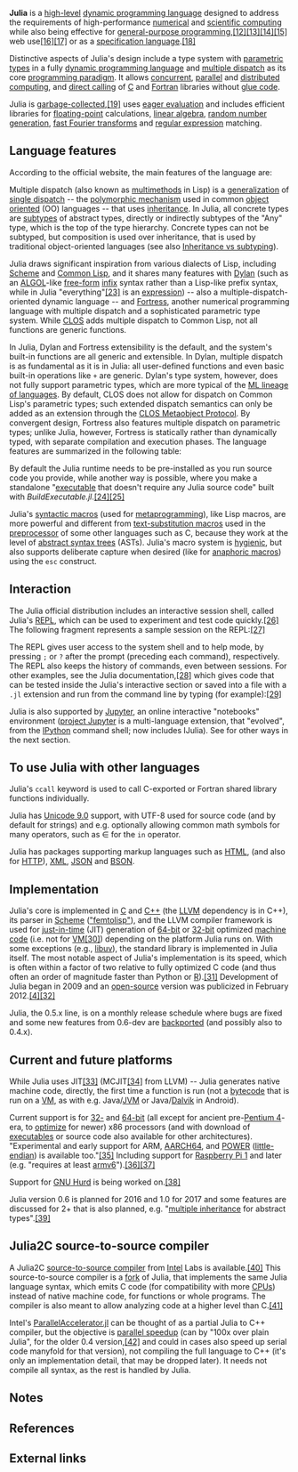 **Julia** is a [high-level][0] [dynamic programming language][1] designed to address the requirements of high-performance [numerical][2] and [scientific computing][3] while also being effective for [general-purpose programming][4],[\[12\]][5][\[13\]][6][\[14\]][7][\[15\]][8] web use[\[16\]][9][\[17\]][10] or as a [specification language][11].[\[18\]][12]

Distinctive aspects of Julia's design include a type system with [parametric types][13] in a fully [dynamic programming language][1] and [multiple dispatch][14] as its core [programming paradigm][15]. It allows [concurrent][16], [parallel][17] and [distributed computing][18], and [direct calling][19] of [C][20] and [Fortran][21] libraries without [glue code][22].

Julia is [garbage-collected][23],[\[19\]][24] uses [eager evaluation][25] and includes efficient libraries for [floating-point][26] calculations, [linear algebra][27], [random number generation][28], [fast Fourier transforms][29] and [regular expression][30] matching.

## Language features

According to the official website, the main features of the language are:

Multiple dispatch (also known as [multimethods][31] in Lisp) is a [generalization][32] of [single dispatch][33] -- the [polymorphic mechanism][34] used in common [object oriented][35] (OO) languages -- that uses [inheritance][36]. In Julia, all concrete types are [subtypes][37] of abstract types, directly or indirectly subtypes of the "Any" type, which is the top of the type hierarchy. Concrete types can not be subtyped, but composition is used over inheritance, that is used by traditional object-oriented languages (see also [Inheritance vs subtyping][38]).

Julia draws significant inspiration from various dialects of Lisp, including [Scheme][39] and [Common Lisp][40], and it shares many features with [Dylan][41] (such as an [ALGOL][42]-like [free-form][43] [infix][44] syntax rather than a Lisp-like prefix syntax, while in Julia "everything"[\[23\]][45] is an [expression][46]) -- also a multiple-dispatch-oriented dynamic language -- and [Fortress][47], another numerical programming language with multiple dispatch and a sophisticated parametric type system. While [CLOS][48] adds multiple dispatch to Common Lisp, not all functions are generic functions.

In Julia, Dylan and Fortress extensibility is the default, and the system's built-in functions are all generic and extensible. In Dylan, multiple dispatch is as fundamental as it is in Julia: all user-defined functions and even basic built-in operations like `+` are generic. Dylan's type system, however, does not fully support parametric types, which are more typical of the [ML lineage of languages][49]. By default, CLOS does not allow for dispatch on Common Lisp's parametric types; such extended dispatch semantics can only be added as an extension through the [CLOS Metaobject Protocol][50]. By convergent design, Fortress also features multiple dispatch on parametric types; unlike Julia, however, Fortress is statically rather than dynamically typed, with separate compilation and execution phases. The language features are summarized in the following table:

By default the Julia runtime needs to be pre-installed as you run source code you provide, while another way is possible, where you make a standalone "[executable][51] that doesn't require any Julia source code" built with _BuildExecutable.jl_.[\[24\]][52][\[25\]][53]

Julia's [syntactic macros][54] (used for [metaprogramming][55]), like Lisp macros, are more powerful and different from [text-substitution macros][56] used in the [preprocessor][57] of some other languages such as C, because they work at the level of [abstract syntax trees][58] (ASTs). Julia's macro system is [hygienic][59], but also supports deliberate capture when desired (like for [anaphoric macros][60]) using the `esc` construct.

## Interaction

The Julia official distribution includes an interactive session shell, called Julia's [REPL][61], which can be used to experiment and test code quickly.[\[26\]][62] The following fragment represents a sample session on the REPL:[\[27\]][63]

The REPL gives user access to the system shell and to help mode, by pressing `;` or `?` after the prompt (preceding each command), respectively. The REPL also keeps the history of commands, even between sessions. For other examples, see the Julia documentation,[\[28\]][64] which gives code that can be tested inside the Julia's interactive section or saved into a file with a `.jl` extension and run from the command line by typing (for example):[\[29\]][65]

Julia is also supported by [Jupyter][66], an online interactive "notebooks" environment ([project Jupyter][67] is a multi-language extension, that "evolved", from the [IPython][68] command shell; now includes IJulia). See for other ways in the next section.

## To use Julia with other languages

Julia's `ccall` keyword is used to call C-exported or Fortran shared library functions individually.

Julia has [Unicode 9.0][69] support, with UTF-8 used for source code (and by default for strings) and e.g. optionally allowing common math symbols for many operators, such as ∈ for the `in` operator.

Julia has packages supporting markup languages such as [HTML][70], (and also for [HTTP][71]), [XML][72], [JSON][73] and [BSON][74].

## Implementation

Julia's core is implemented in [C][20] and [C++][75] (the [LLVM][76] dependency is in C++), its parser in [Scheme][39] (["femtolisp"][77]), and the LLVM compiler framework is used for [just-in-time][78] (JIT) generation of [64-bit][79] or [32-bit][80] optimized [machine code][81] (i.e. not for [VM][82][\[30\]][83]) depending on the platform Julia runs on. With some exceptions (e.g., [libuv][84]), the standard library is implemented in Julia itself. The most notable aspect of Julia's implementation is its speed, which is often within a factor of two relative to fully optimized C code (and thus often an order of magnitude faster than Python or [R][85]).[\[31\]][86] Development of Julia began in 2009 and an [open-source][87] version was publicized in February 2012\.[\[4\]][88][\[32\]][89]

Julia, the 0.5.x line, is on a monthly release schedule where bugs are fixed and some new features from 0.6-dev are [backported][90] (and possibly also to 0.4.x).

## Current and future platforms

While Julia uses JIT[\[33\]][91] (MCJIT[\[34\]][92] from LLVM) -- Julia generates native machine code, directly, the first time a function is run (not a [bytecode][93] that is run on a [VM][82], as with e.g. Java/[JVM][94] or Java/[Dalvik][95] in Android).

Current support is for [32-][80] and [64-bit][96] (all except for ancient pre-[Pentium 4][97]-era, to [optimize][98] for newer) x86 processors (and with download of [executables][51] or source code also available for other architectures). "Experimental and early support for ARM, [AARCH64][99], and [POWER][100] ([little-endian][101]) is available too."[\[35\]][102] Including support for [Raspberry Pi 1][103] and later (e.g. "requires at least [armv6][104]").[\[36\]][105][\[37\]][106]

Support for [GNU Hurd][107] is being worked on.[\[38\]][108]

Julia version 0.6 is planned for 2016 and 1.0 for 2017 and some features are discussed for 2+ that is also planned, e.g. "[multiple inheritance][109] for abstract types".[\[39\]][110]

## Julia2C source-to-source compiler

A Julia2C [source-to-source compiler][111] from [Intel][112] Labs is available.[\[40\]][113] This source-to-source compiler is a [fork][114] of Julia, that implements the same Julia language syntax, which emits C code (for compatibility with more [CPUs][115]) instead of native machine code, for functions or whole programs. The compiler is also meant to allow analyzing code at a higher level than C.[\[41\]][116]

Intel's [ParallelAccelerator.jl][117] can be thought of as a partial Julia to C++ compiler, but the objective is [parallel speedup][118] (can by "100x over plain Julia", for the older 0.4 version,[\[42\]][119] and could in cases also speed up serial code manyfold for that version), not compiling the full language to C++ (it's only an implementation detail, that may be dropped later). It needs not compile all syntax, as the rest is handled by Julia.

## Notes

## References

## External links

[0]: /wiki/High-level_programming_language "High-level programming language"
[1]: /wiki/Dynamic_programming_language "Dynamic programming language"
[2]: /wiki/Numerical_analysis "Numerical analysis"
[3]: /wiki/Computational_science "Computational science"
[4]: /wiki/General-purpose_programming_language "General-purpose programming language"
[5]: #cite_note-12
[6]: #cite_note-13
[7]: #cite_note-14
[8]: #cite_note-15
[9]: #cite_note-Escher.jl-16
[10]: #cite_note-node-js-17
[11]: /wiki/Specification_language "Specification language"
[12]: #cite_note-spec-18
[13]: /wiki/Parametric_polymorphism "Parametric polymorphism"
[14]: /wiki/Multiple_dispatch "Multiple dispatch"
[15]: /wiki/Programming_paradigm "Programming paradigm"
[16]: /wiki/Concurrent_computing "Concurrent computing"
[17]: /wiki/Parallel_computing "Parallel computing"
[18]: /wiki/Distributed_computing "Distributed computing"
[19]: /wiki/Foreign_function_interface "Foreign function interface"
[20]: /wiki/C_(programming_language) "C (programming language)"
[21]: /wiki/Fortran "Fortran"
[22]: /wiki/Adapter_pattern#gluecode "Adapter pattern"
[23]: /wiki/Garbage_collection_(computer_science) "Garbage collection (computer science)"
[24]: #cite_note-19
[25]: /wiki/Eager_evaluation "Eager evaluation"
[26]: /wiki/Floating-point "Floating-point"
[27]: /wiki/Linear_algebra "Linear algebra"
[28]: /wiki/Random_number_generation "Random number generation"
[29]: /wiki/Fast_Fourier_transform "Fast Fourier transform"
[30]: /wiki/Regular_expression "Regular expression"
[31]: /wiki/Multimethod "Multimethod"
[32]: /wiki/Generalization "Generalization"
[33]: /wiki/Single_dispatch "Single dispatch"
[34]: /wiki/Polymorphism_(computer_science) "Polymorphism (computer science)"
[35]: /wiki/Object_oriented "Object oriented"
[36]: /wiki/Inheritance_(object-oriented_programming) "Inheritance (object-oriented programming)"
[37]: /wiki/Subtyping "Subtyping"
[38]: /wiki/Inheritance_(object-oriented_programming)#Inheritance_vs_subtyping "Inheritance (object-oriented programming)"
[39]: /wiki/Scheme_(programming_language) "Scheme (programming language)"
[40]: /wiki/Common_Lisp "Common Lisp"
[41]: /wiki/Dylan_(programming_language) "Dylan (programming language)"
[42]: /wiki/ALGOL "ALGOL"
[43]: /wiki/Free-form_language "Free-form language"
[44]: /wiki/Infix_notation "Infix notation"
[45]: #cite_note-24
[46]: /wiki/Expression_(computer_science) "Expression (computer science)"
[47]: /wiki/Fortress_(programming_language) "Fortress (programming language)"
[48]: /wiki/Common_Lisp_Object_System "Common Lisp Object System"
[49]: /wiki/Generational_list_of_programming_languages#ML_based "Generational list of programming languages"
[50]: /wiki/Common_Lisp_Object_System#Metaobject_Protocol "Common Lisp Object System"
[51]: /wiki/Executable "Executable"
[52]: #cite_note-25
[53]: #cite_note-26
[54]: /wiki/Macro_(computer_science)#Syntactic_macros "Macro (computer science)"
[55]: /wiki/Metaprogramming "Metaprogramming"
[56]: /wiki/Macro_(computer_science)#Text-substitution_macros "Macro (computer science)"
[57]: /wiki/Preprocessor "Preprocessor"
[58]: /wiki/Abstract_syntax_tree "Abstract syntax tree"
[59]: /wiki/Hygienic_macro "Hygienic macro"
[60]: /wiki/Anaphoric_macro "Anaphoric macro"
[61]: /wiki/Read%E2%80%93eval%E2%80%93print_loop "Read–eval–print loop"
[62]: #cite_note-27
[63]: #cite_note-28
[64]: #cite_note-29
[65]: #cite_note-30
[66]: /wiki/Jupyter "Jupyter"
[67]: https://jupyter.org/
[68]: /wiki/IPython "IPython"
[69]: /wiki/Unicode_9.0 "Unicode 9.0"
[70]: /wiki/HTML "HTML"
[71]: /wiki/HTTP "HTTP"
[72]: /wiki/XML "XML"
[73]: /wiki/JSON "JSON"
[74]: /wiki/BSON "BSON"
[75]: /wiki/C%2B%2B "C++"
[76]: /wiki/LLVM "LLVM"
[77]: https://github.com/JeffBezanson/femtolisp
[78]: /wiki/Just-in-time_compilation "Just-in-time compilation"
[79]: /wiki/64-bit "64-bit"
[80]: /wiki/32-bit "32-bit"
[81]: /wiki/Machine_code "Machine code"
[82]: /wiki/Virtual_machine "Virtual machine"
[83]: #cite_note-31
[84]: /wiki/Libuv "Libuv"
[85]: /wiki/R_(programming_language) "R (programming language)"
[86]: #cite_note-Julia-TR-32
[87]: /wiki/Open-source_software "Open-source software"
[88]: #cite_note-announcement-4
[89]: #cite_note-33
[90]: /wiki/Backporting "Backporting"
[91]: #cite_note-34
[92]: #cite_note-35
[93]: /wiki/Bytecode "Bytecode"
[94]: /wiki/JVM "JVM"
[95]: /wiki/Dalvik_(software) "Dalvik (software)"
[96]: /wiki/64-bit_computing "64-bit computing"
[97]: /wiki/Pentium_4 "Pentium 4"
[98]: /wiki/Program_optimization "Program optimization"
[99]: /wiki/AArch64 "AArch64"
[100]: /wiki/Power_Architecture "Power Architecture"
[101]: /wiki/Little-endian "Little-endian"
[102]: #cite_note-36
[103]: /wiki/Raspberry_Pi "Raspberry Pi"
[104]: /wiki/ARMv6 "ARMv6"
[105]: #cite_note-37
[106]: #cite_note-38
[107]: /wiki/GNU_Hurd "GNU Hurd"
[108]: #cite_note-39
[109]: /wiki/Multiple_inheritance "Multiple inheritance"
[110]: #cite_note-40
[111]: /wiki/Source-to-source_compiler "Source-to-source compiler"
[112]: /wiki/Intel "Intel"
[113]: #cite_note-41
[114]: /wiki/Fork_(software_development) "Fork (software development)"
[115]: /wiki/Central_processing_unit "Central processing unit"
[116]: #cite_note-42
[117]: https://github.com/IntelLabs/ParallelAccelerator.jl
[118]: /wiki/Parallel_speedup "Parallel speedup"
[119]: #cite_note-43